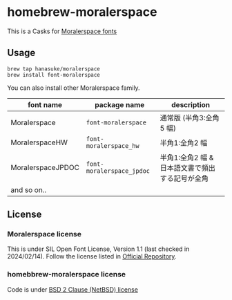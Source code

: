 # homebrew-moralerspace

This is a Casks for [Moralerspace fonts](https://github.com/yuru7/moralerspace)

## Usage

```
brew tap hanasuke/moralerspace
brew install font-moralerspace
```

You can also install other Moralerspace family.

| font name | package name | description |
|---|---|---|
| Moralerspace | `font-moralerspace` | 通常版 (半角3:全角5 幅) |
| MoralerspaceHW| `font-moralerspace_hw` | 半角1:全角2 幅 |
| MoralerspaceJPDOC| `font-moralerspace_jpdoc` | 半角1:全角2 幅 & 日本語文書で頻出する記号が全角 |
| and so on..|||

## License
### Moralerspace license

This is under SIL Open Font License, Version 1.1 (last checked in 2024/02/14).
Follow the license listed in [Official Repository](https://github.com/yuru7/moralerspace).

### homebbrew-moralerspace license

Code is under [BSD 2 Clause (NetBSD) license](LICENSE)
